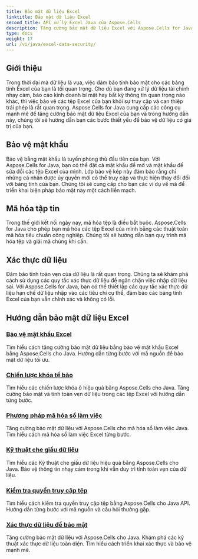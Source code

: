 ```yaml
---
title: Bảo mật dữ liệu Excel
linktitle: Bảo mật dữ liệu Excel
second_title: API xử lý Excel Java của Aspose.Cells
description: Tăng cường bảo mật dữ liệu Excel với Aspose.Cells for Java. Tìm hiểu từng bước cách bảo vệ bảng tính, mã hóa tệp và đảm bảo tính toàn vẹn của dữ liệu.
type: docs
weight: 17
url: /vi/java/excel-data-security/
---
```


## Giới thiệu
Trong thời đại mà dữ liệu là vua, việc đảm bảo tính bảo mật cho các bảng tính Excel của bạn là tối quan trọng. Cho dù bạn đang xử lý dữ liệu tài chính nhạy cảm, báo cáo kinh doanh bí mật hay bất kỳ thông tin quan trọng nào khác, thì việc bảo vệ các tệp Excel của bạn khỏi sự truy cập và can thiệp trái phép là rất quan trọng. Aspose.Cells for Java cung cấp các công cụ mạnh mẽ để tăng cường bảo mật dữ liệu Excel của bạn và trong hướng dẫn này, chúng tôi sẽ hướng dẫn bạn các bước thiết yếu để bảo vệ dữ liệu có giá trị của bạn.


## Bảo vệ mật khẩu
Bảo vệ bằng mật khẩu là tuyến phòng thủ đầu tiên của bạn. Với Aspose.Cells for Java, bạn có thể đặt cả mật khẩu để mở và mật khẩu để sửa đổi các tệp Excel của mình. Lớp bảo vệ kép này đảm bảo rằng chỉ những cá nhân được ủy quyền mới có thể truy cập và thực hiện thay đổi đối với bảng tính của bạn. Chúng tôi sẽ cung cấp cho bạn các ví dụ về mã để triển khai biện pháp bảo mật này một cách liền mạch.

## Mã hóa tập tin
Trong thế giới kết nối ngày nay, mã hóa tệp là điều bắt buộc. Aspose.Cells for Java cho phép bạn mã hóa các tệp Excel của mình bằng các thuật toán mã hóa tiêu chuẩn công nghiệp. Chúng tôi sẽ hướng dẫn bạn quy trình mã hóa tệp và giải mã chúng khi cần.

## Xác thực dữ liệu
Đảm bảo tính toàn vẹn của dữ liệu là rất quan trọng. Chúng ta sẽ khám phá cách sử dụng các quy tắc xác thực dữ liệu để ngăn chặn việc nhập dữ liệu sai. Với Aspose.Cells for Java, bạn có thể thiết lập các quy tắc xác thực dữ liệu hạn chế dữ liệu nhập vào các tiêu chí cụ thể, đảm bảo các bảng tính Excel của bạn vẫn chính xác và không có lỗi.

## Hướng dẫn bảo mật dữ liệu Excel
### [Bảo vệ mật khẩu Excel](./excel-password-protection/)
Tìm hiểu cách tăng cường bảo mật dữ liệu bằng bảo vệ mật khẩu Excel bằng Aspose.Cells cho Java. Hướng dẫn từng bước với mã nguồn để bảo mật dữ liệu tối ưu.
### [Chiến lược khóa tế bào](./cell-locking-strategies/)
Tìm hiểu các chiến lược khóa ô hiệu quả bằng Aspose.Cells cho Java. Tăng cường bảo mật và tính toàn vẹn dữ liệu trong các tệp Excel với hướng dẫn từng bước.
### [Phương pháp mã hóa sổ làm việc](./workbook-encryption-methods/)
Tăng cường bảo mật dữ liệu với Aspose.Cells cho mã hóa sổ làm việc Java. Tìm hiểu cách mã hóa sổ làm việc Excel từng bước.
### [Kỹ thuật che giấu dữ liệu](./data-masking-techniques/)
Tìm hiểu các Kỹ thuật che giấu dữ liệu hiệu quả bằng Aspose.Cells cho Java. Bảo vệ thông tin nhạy cảm trong khi vẫn duy trì tính toàn vẹn của dữ liệu.
### [Kiểm tra quyền truy cập tệp](./auditing-file-access/)
Tìm hiểu cách kiểm tra quyền truy cập tệp bằng Aspose.Cells cho Java API. Hướng dẫn từng bước với mã nguồn và câu hỏi thường gặp.
### [Xác thực dữ liệu để bảo mật](./data-validation-for-security/)
Tăng cường bảo mật dữ liệu với Aspose.Cells cho Java. Khám phá các kỹ thuật xác thực dữ liệu toàn diện. Tìm hiểu cách triển khai xác thực và bảo vệ mạnh mẽ.
